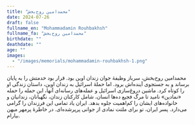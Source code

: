```yaml
---
title: "محمدامین روح‌بخش"
date: 2024-07-26
draft: false
fullname_en: "Mohammadamin Rouhbakhsh"
fullname_fa: "محمدامین روح‌بخش"
birthdate: ""
deathdate: ""
age: ""
images:
  - "/images/memorials/mohammadamin-rouhbakhsh-1.png"
---
```


محمدامین روح‌بخش، سرباز وظیفۀ جوان زندان اوین بود. قرار بود خدمتش را به پایان برساند و به جستجوی آینده‌اش برود. اما حملۀ اسرائیل به زندان اوین، داستان زندگی او را کوتاه کرد. 
ماشین دروغ‌سازی‌ اسرائیل و عمله‌های رسانه‌ای آنها، این حمله را حمله «نمادین» نامید تا مرگ فجیع ده‌ها انسان، شامل کارکنان زندان، نگهبانان، زندانیان و خانواده‌های ایشان را کم‌اهمیت جلوه بدهد.
 ایران یاد تمامی این فرزندان را گرامی می‌دارد. 
پسر ایران، تو برای ملتت نمادی از جوانی پرپرشده‌ای. در خاطرۀ پرمهر میهن بیارام.